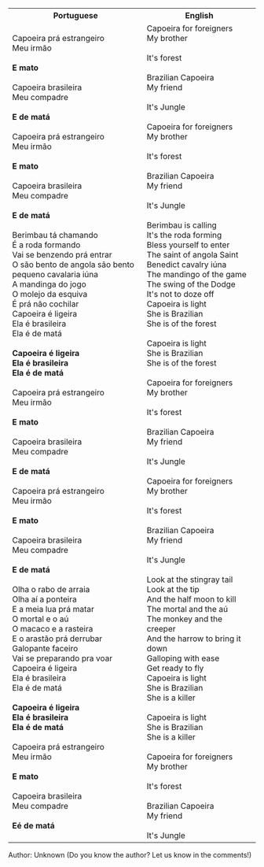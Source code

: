 <table class="capoeira-table">
    <tr class="header-row">
        <th>Portuguese</th>
        <th>English</th>
    </tr>
    <tr>
        <td>Capoeira prá estrangeiro<br>Meu irmão<br><br><strong>E mato</strong><br><br>Capoeira brasileira<br>Meu compadre<br><br><strong>E de matá</strong><br><br>Capoeira prá estrangeiro<br>Meu irmão<br><br><strong>E mato</strong><br><br>Capoeira brasileira<br>Meu compadre<br><br><strong>E de matá</strong><br><br>Berimbau tá chamando<br>É a roda formando<br>Vai se benzendo prá entrar<br>O são bento de angola são bento pequeno cavalaria iúna<br>A mandinga do jogo<br>O molejo da esquiva<br>É prá não cochilar<br>Capoeira é ligeira<br>Ela é brasileira<br>Ela é de matá<br><br><strong>Capoeira é ligeira<br>Ela é brasileira<br>Ela é de matá</strong><br><br>Capoeira prá estrangeiro<br>Meu irmão<br><br><strong>E mato</strong><br><br>Capoeira brasileira<br>Meu compadre<br><br><strong>E de matá</strong><br><br>Capoeira prá estrangeiro<br>Meu irmão<br><br><strong>E mato</strong><br><br>Capoeira brasileira<br>Meu compadre<br><br><strong>E de matá</strong><br><br>Olha o rabo de arraia<br>Olha aí a ponteira<br>E a meia lua prá matar<br>O mortal e o aú<br>O macaco e a rasteira<br>E o arastão prá derrubar<br>Galopante faceiro<br>Vai se preparando pra voar<br>Capoeira é ligeira<br>Ela é brasileira<br>Ela é de matá<br><br><strong>Capoeira é ligeira<br>Ela é brasileira<br>Ela é de matá</strong><br><br>Capoeira prá estrangeiro<br>Meu irmão<br><br><strong>E mato</strong><br><br>Capoeira brasileira<br>Meu compadre<br><br><strong>Eé de matá</strong></td>
        <td>Capoeira for foreigners<br>My brother<br><br>It's forest<br><br>Brazilian Capoeira<br>My friend<br><br>It's Jungle<br><br>Capoeira for foreigners<br>My brother<br><br>It's forest<br><br>Brazilian Capoeira<br>My friend<br><br>It's Jungle<br><br>Berimbau is calling<br>It's the roda forming<br>Bless yourself to enter<br>The saint of angola Saint Benedict cavalry iúna<br>The mandingo of the game<br>The swing of the Dodge<br>It's not to doze off<br>Capoeira is light<br>She is Brazilian<br>She is of the forest<br><br>Capoeira is light<br>She is Brazilian<br>She is of the forest<br><br>Capoeira for foreigners<br>My brother<br><br>It's forest<br><br>Brazilian Capoeira<br>My friend<br><br>It's Jungle<br><br>Capoeira for foreigners<br>My brother<br><br>It's forest<br><br>Brazilian Capoeira<br>My friend<br><br>It's Jungle<br><br>Look at the stingray tail<br>Look at the tip<br>And the half moon to kill<br>The mortal and the aú<br>The monkey and the creeper<br>And the harrow to bring it down<br>Galloping with ease<br>Get ready to fly<br>Capoeira is light<br>She is Brazilian<br>She is a killer<br><br>Capoeira is light<br>She is Brazilian<br>She is a killer<br><br>Capoeira for foreigners<br>My brother<br><br>It's forest<br><br>Brazilian Capoeira<br>My friend<br><br>It's Jungle</td>
    </tr>
</table>

<figcaption>
Author: Unknown (Do you know the author? Let us know in the comments!)
</figcaption>